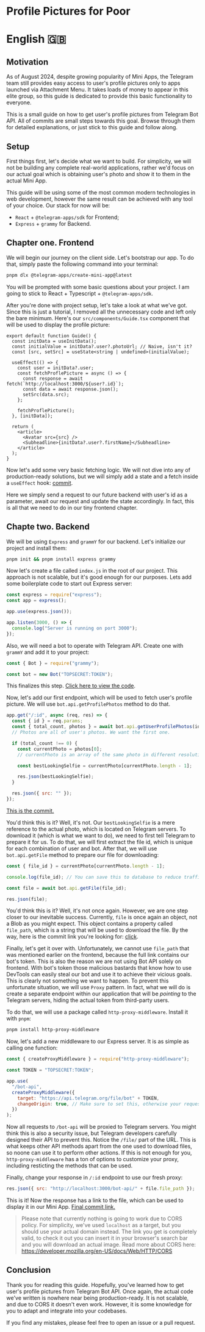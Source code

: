 # Profile Pictures for Poor

# English 🇬🇧

## Motivation

As of August 2024, despite growing popularity of Mini Apps, the Telegram team still provides easy access to user's profile pictures only to apps launched via Attachment Menu. It takes loads of money to appear in this elite group, so this guide is dedicated to provide this basic functionality to everyone.

This is a small guide on how to get user's profile pictures from Telegram Bot API. All of commits are small steps towards this goal. Browse through them for detailed explanations, or just stick to this guide and follow along.

## Setup

First things first, let's decide what we want to build. For simplicity, we will not be building any complete real-world applications, rather we'd focus on our actual goal which is obtaining user's photo and show it to them in the actual Mini App.

This guide will be using some of the most common modern technologies in web development, however the same result can be achieved with any tool of your choice. Our stack for now will be:

- `React` + `@telegram-apps/sdk` for Frontend;
- `Express` + `grammy` for Backend.

## Chapter one. Frontend

We will begin our journey on the client side. Let's bootstrap our app. To do that, simply paste the following command into your terminal:

```bash
pnpm dlx @telegram-apps/create-mini-app@latest
```

You will be prompted with some basic questions about your project. I am going to stick to React + Typescript + `@telegram-apps/sdk`.

After you're done with project setup, let's take a look at what we've got. Since this is just a tutorial, I removed all the unnecessary code and left only the bare minimum. Here's our `src/components/Guide.tsx` component that will be used to display the profile picture:

```tsx
export default function Guide() {
  const initData = useInitData();
  const initialValue = initData?.user?.photoUrl; // Naive, isn't it?
  const [src, setSrc] = useState<string | undefined>(initialValue);

  useEffect(() => {
    const user = initData?.user;
    const fetchProflePicture = async () => {
      const response = await fetch(`http://localhost:3000/${user?.id}`);
      const data = await response.json();
      setSrc(data.src);
    };

    fetchProflePicture();
  }, [initData]);

  return (
    <article>
      <Avatar src={src} />
      <Subheadline>{initData?.user?.firstName}</Subheadline>
    </article>
  );
}
```

Now let's add some very basic fetching logic. We will not dive into any of production-ready solutions, but we will simply add a state and a fetch inside a `useEffect` hook: [commit](https://github.com/wishyoudie/mini-apps-profile-pics/commit/4e2d45a7e6aa9331ff3f15de2e14c47b2905ddfa).

Here we simply send a request to our future backend with user's id as a parameter, await our request and update the state accordingly. In fact, this is all that we need to do in our tiny frontend chapter.

## Chapte two. Backend

We will be using `Express` and `grammY` for our backend. Let's initialize our project and install them:

```bash
pnpm init && pnpm install express grammy
```

Now let's create a file called `index.js` in the root of our project. This approach is not scalable, but it's good enough for our purposes. Lets add some boilerplate code to start out Express server:

```js
const express = require("express");
const app = express();

app.use(express.json());

app.listen(3000, () => {
  console.log("Server is running on port 3000");
});
```

Also, we will need a bot to operate with Telegram API. Create one with `grammY` and add it to your project:

```js
const { Bot } = require("grammy");

const bot = new Bot("TOPSECRET:TOKEN");
```

This finalizes this step. [Click here to view the code](https://github.com/wishyoudie/mini-apps-profile-pics/commit/2173bd9e6ab34b33678e625d5325f9c7fdf04795).

Now, let's add our first endpoint, which will be used to fetch user's profile picture. We will use `bot.api.getProfilePhotos` method to do that.

```js
app.get("/:id", async (req, res) => {
  const { id } = req.params;
  const { total_count, photos } = await bot.api.getUserProfilePhotos(id);
  // Photos are all of user's photos. We want the first one.

  if (total_count !== 0) {
    const currentPhoto = photos[0];
    // currentPhoto is an array of the same photo in different resolutions. We want the last one.

    const bestLookingSelfie = currentPhoto[currentPhoto.length - 1];

    res.json(bestLookingSelfie);
  }

  res.json({ src: "" });
});
```

[This is the commit.](https://github.com/wishyoudie/mini-apps-profile-pics/commit/9adffc73a4cfd3cbcee446bde3e97f685d4f860c)

You'd think this is it? Well, it's not. Our `bestLookingSelfie` is a mere reference to the actual photo, which is located on Telegram servers. To download it (which is what we want to do), we need to first tell Telegram to prepare it for us. To do that, we will first extract the file id, which is unique for each combination of user and bot. After that, we will use `bot.api.getFile` method to prepare our file for downloading:

```js
const { file_id } = currentPhoto[currentPhoto.length - 1];

console.log(file_id); // You can save this to database to reduce traffic for exisiting users

const file = await bot.api.getFile(file_id);

res.json(file);
```

You'd think this is it? Well, it's not once again. However, we are one step closer to our inevitable success. Currently, `file` is once again an object, not a Blob as you might expect. This object contains a property called `file_path`, which is a string that will be used to download the file. By the way, here is the commit link you're looking for: [click](https://github.com/wishyoudie/mini-apps-profile-pics/commit/6bf8645dfe8669cda27f151dd9320e58d7428d5a).

Finally, let's get it over with. Unfortunately, we cannot use `file_path` that was mentioned earlier on the frontend, because the full link contains our bot's token. This is also the reason we are not using Bot API solely on frontend. With bot's token those malicious bastards that know how to use DevTools can easily steal our bot and use it to achieve their vicious goals. This is clearly not something we want to happen. To prevent this unfortunate situation, we will use `Proxy` pattern. In fact, what we will do is create a separate endpoint within our application that will be _pointing_ to the Telegram servers, hiding the actual token from third-party users.

To do that, we will use a package called `http-proxy-middleware`. Install it with `pnpm`:

```bash
pnpm install http-proxy-middleware
```

Now, let's add a new middleware to our Express server. It is as simple as calling one function:

```js
const { createProxyMiddleware } = require("http-proxy-middleware");

const TOKEN = "TOPSECRET:TOKEN";

app.use(
  "/bot-api",
  createProxyMiddleware({
    target: "https://api.telegram.org/file/bot" + TOKEN,
    changeOrigin: true, // Make sure to set this, otherwise your requests will be rejected by Telegram servers
  })
);
```

Now all requests to `/bot-api` will be proxied to Telegram servers. You might think this is also a security issue, but Telegram developers carefully designed their API to prevent this. Notice the `/file/` part of the URL. This is what keeps other API methods apart from the one used to download files, so noone can use it to perform other actions. If this is not enough for you, `http-proxy-middleware` has a ton of options to customize your proxy, including resticting the methods that can be used.

Finally, change your response in `/:id` endpoint to use our fresh proxy:

```js
res.json({ src: "http://localhost:3000/bot-api/" + file.file_path });
```

This is it! Now the response has a link to the file, which can be used to display it in our Mini App. [Final commit link.](https://github.com/wishyoudie/mini-apps-profile-pics/commit/fcb13b714476eb36384ef6f5b9d49c2cb809a249)

> Please note that currently nothing is going to work due to CORS policy. For simplicity, we've used `localhost` as a target, but you should use your actual domain instead. The link you get is completely valid, to check it out you can insert it in your browser's search bar and you will download an actual image.
> Read more about CORS here: https://developer.mozilla.org/en-US/docs/Web/HTTP/CORS

## Conclusion

Thank you for reading this guide. Hopefully, you've learned how to get user's profile pictures from Telegram Bot API. Once again, the actual code we've written is nowhere near being production-ready. It is not scalable, and due to CORS it doesn't even work. However, it is some knowledge for you to adapt and integrate into your codebases.

If you find any mistakes, please feel free to open an issue or a pull request.
